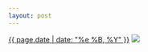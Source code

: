 ```yaml
---
layout: post
---
```


<p>
  <time><a href="/454">{{ page.date | date: "%e %B, %Y" }}</a></time>
  <a href="/454"><img src="{{ site.assets_url }}/454-640.jpg" srcset="{{ site.assets_url }}/454-1280.jpg 1280w, {{ site.assets_url }}/454-960.jpg 960w, {{ site.assets_url }}/454-640.jpg 640w, {{ site.assets_url }}/454-320.jpg 320w" sizes="(min-width: 700px) 50vw, calc(100vw - 2rem)" /></a>
</p>
